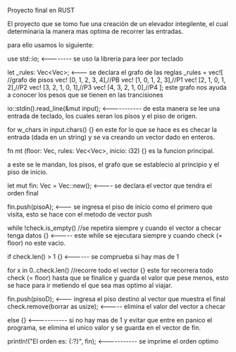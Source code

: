Proyecto final en RUST

El proyecto que se tomo fue una creación de un elevador integilente, el cual determinaria la manera mas optima de recorrer las entradas.

para ello usamos lo siguiente:

use std::io; <-------- se uso la libreria para leer por teclado

let _rules: Vec<Vec<i32>>; <--- se declara el grafo de las reglas
    _rules = vec![ //grafo de pisos
        vec! [0, 1, 2, 3, 4],//PB
        vec! [1, 0, 1, 2, 3],//P1
        vec! [2, 1, 0, 1, 2],//P2
        vec! [3, 2, 1, 0, 1],//P3
        vec! [4, 3, 2, 1, 0],//P4
    ];
                                este grafo nos ayuda a conocer los pesos que se tienen en las trancisiones

 io::stdin().read_line(&mut input); <----------- de esta manera se lee una entrada de teclado, los cuales seran los pisos y el piso de origen.
 
 for w_chars in input.chars() {} en este for lo que se hace es es checar la entrada (dada en un string) y se va creando un vector dado en enteros.
 
 fn mt (floor: Vec<i32>, rules: Vec<Vec<i32>>, inicio: i32) {} es la funcion principal.
  
 a este se le mandan, los pisos, el grafo que se establecio al principio y el piso de inicio.
 
  let mut fin: Vec<i32> = Vec::new();  <---- se declara el vector que tendra el orden final
 
 fin.push(pisoA); <--- se ingresa el piso de inicio como el primero que visita, esto se hace con el metodo de vector push
 
 while !check.is_empty() //se repetira siempre y cuando el vector a checar tenga datos {} <----- este while se ejecutara siempre y cuando check (= floor) no este vacio.
 
 if check.len() > 1 {} <------ se comprueba si hay mas de 1
 
for x in 0..check.len() //recorre todo el vector {} este for recorrera todo check (= floor) hasta que se finalice y guarda el valor que pese menos, esto se hace para ir metiendo el que sea mas optimo al viajar.

fin.push(pisoD); <--- ingresa el piso destino al vector que muestra el final
check.remove(borrar as usize); <----- elimina el valor del vector a checar

else {} <----------- si no hay mas de 1 y evitar que entre en panico el programa, se elimina el unico valor y se guarda en el vector de fin.

println!("El orden es: {:?}", fin); <----------- se imprime el orden optimo

